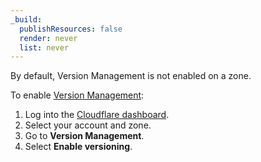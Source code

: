 ```yaml
---
_build:
  publishResources: false
  render: never
  list: never
---
```


By default, Version Management is not enabled on a zone.

To enable [Version Management](https://dash.cloudflare.com/?to=/:account/:zone/versioning):

1. Log into the [Cloudflare dashboard](https://dash.cloudflare.com).
2. Select your account and zone.
3. Go to **Version Management**.
4. Select **Enable versioning**.